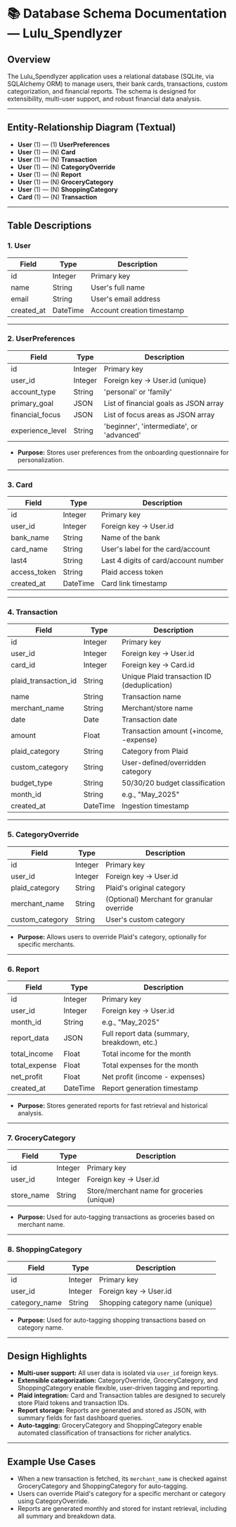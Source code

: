# 📚 Database Schema Documentation — Lulu_Spendlyzer

## Overview

The Lulu_Spendlyzer application uses a relational database (SQLite, via SQLAlchemy ORM) to manage users, their bank cards, transactions, custom categorization, and financial reports. The schema is designed for extensibility, multi-user support, and robust financial data analysis.

---

## Entity-Relationship Diagram (Textual)

- **User** (1) — (1) **UserPreferences**
- **User** (1) — (N) **Card**
- **User** (1) — (N) **Transaction**
- **User** (1) — (N) **CategoryOverride**
- **User** (1) — (N) **Report**
- **User** (1) — (N) **GroceryCategory**
- **User** (1) — (N) **ShoppingCategory**
- **Card** (1) — (N) **Transaction**

---

## Table Descriptions

### 1. User

| Field      | Type      | Description                |
|------------|-----------|----------------------------|
| id         | Integer   | Primary key                |
| name       | String    | User's full name           |
| email      | String    | User's email address       |
| created_at | DateTime  | Account creation timestamp |

---

### 2. UserPreferences

| Field            | Type      | Description                                    |
|------------------|-----------|------------------------------------------------|
| id               | Integer   | Primary key                                    |
| user_id          | Integer   | Foreign key → User.id (unique)                 |
| account_type     | String    | 'personal' or 'family'                         |
| primary_goal     | JSON      | List of financial goals as JSON array          |
| financial_focus  | JSON      | List of focus areas as JSON array              |
| experience_level | String    | 'beginner', 'intermediate', or 'advanced'      |

- **Purpose:** Stores user preferences from the onboarding questionnaire for personalization.

---

### 3. Card

| Field        | Type      | Description                          |
|--------------|-----------|--------------------------------------|
| id           | Integer   | Primary key                          |
| user_id      | Integer   | Foreign key → User.id                |
| bank_name    | String    | Name of the bank                     |
| card_name    | String    | User's label for the card/account    |
| last4        | String    | Last 4 digits of card/account number |
| access_token | String    | Plaid access token                   |
| created_at   | DateTime  | Card link timestamp                  |

---

### 4. Transaction

| Field                | Type      | Description                                 |
|----------------------|-----------|---------------------------------------------|
| id                   | Integer   | Primary key                                 |
| user_id              | Integer   | Foreign key → User.id                       |
| card_id              | Integer   | Foreign key → Card.id                       |
| plaid_transaction_id | String    | Unique Plaid transaction ID (deduplication) |
| name                 | String    | Transaction name                            |
| merchant_name        | String    | Merchant/store name                         |
| date                 | Date      | Transaction date                            |
| amount               | Float     | Transaction amount (+income, -expense)      |
| plaid_category       | String    | Category from Plaid                         |
| custom_category      | String    | User-defined/overridden category            |
| budget_type          | String    | 50/30/20 budget classification              |
| month_id             | String    | e.g., "May_2025"                            |
| created_at           | DateTime  | Ingestion timestamp                         |

---

### 5. CategoryOverride

| Field          | Type      | Description                                  |
|----------------|-----------|----------------------------------------------|
| id             | Integer   | Primary key                                  |
| user_id        | Integer   | Foreign key → User.id                        |
| plaid_category | String    | Plaid's original category                    |
| merchant_name  | String    | (Optional) Merchant for granular override    |
| custom_category| String    | User's custom category                       |

- **Purpose:** Allows users to override Plaid's category, optionally for specific merchants.

---

### 6. Report

| Field         | Type      | Description                                  |
|---------------|-----------|----------------------------------------------|
| id            | Integer   | Primary key                                  |
| user_id       | Integer   | Foreign key → User.id                        |
| month_id      | String    | e.g., "May_2025"                             |
| report_data   | JSON      | Full report data (summary, breakdown, etc.)  |
| total_income  | Float     | Total income for the month                   |
| total_expense | Float     | Total expenses for the month                 |
| net_profit    | Float     | Net profit (income - expenses)               |
| created_at    | DateTime  | Report generation timestamp                  |

- **Purpose:** Stores generated reports for fast retrieval and historical analysis.

---

### 7. GroceryCategory

| Field      | Type      | Description                                  |
|------------|-----------|----------------------------------------------|
| id         | Integer   | Primary key                                  |
| user_id    | Integer   | Foreign key → User.id                        |
| store_name | String    | Store/merchant name for groceries (unique)   |

- **Purpose:** Used for auto-tagging transactions as groceries based on merchant name.

---

### 8. ShoppingCategory

| Field         | Type      | Description                                  |
|---------------|-----------|----------------------------------------------|
| id            | Integer   | Primary key                                  |
| user_id       | Integer   | Foreign key → User.id                        |
| category_name | String    | Shopping category name (unique)              |

- **Purpose:** Used for auto-tagging shopping transactions based on category name.

---

## Design Highlights

- **Multi-user support:** All user data is isolated via `user_id` foreign keys.
- **Extensible categorization:** CategoryOverride, GroceryCategory, and ShoppingCategory enable flexible, user-driven tagging and reporting.
- **Plaid integration:** Card and Transaction tables are designed to securely store Plaid tokens and transaction IDs.
- **Report storage:** Reports are generated and stored as JSON, with summary fields for fast dashboard queries.
- **Auto-tagging:** GroceryCategory and ShoppingCategory enable automated classification of transactions for richer analytics.

---

## Example Use Cases

- When a new transaction is fetched, its `merchant_name` is checked against GroceryCategory and ShoppingCategory for auto-tagging.
- Users can override Plaid's category for a specific merchant or category using CategoryOverride.
- Reports are generated monthly and stored for instant retrieval, including all summary and breakdown data. 